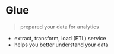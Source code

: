 # Glue

> prepared your data for analytics

- extract, transform, load (ETL) service
- helps you better understand your data